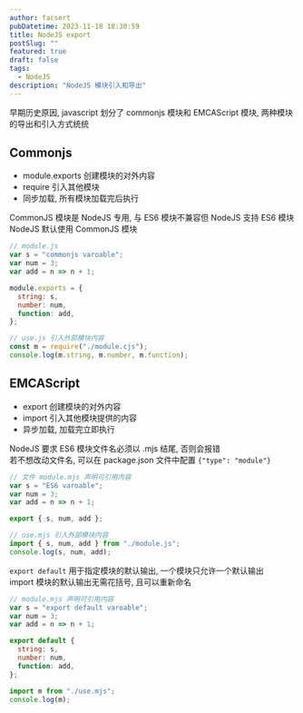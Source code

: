 ```yaml
---
author: facsert
pubDatetime: 2023-11-18 18:30:59
title: NodeJS export
postSlug: ""
featured: true
draft: false
tags:
  - NodeJS
description: "NodeJS 模块引入和导出"
---
```


<!--
 * @Author: facsert
 * @Date: 2023-11-18 18:30:59
 * @LastEditTime: 2023-12-15 23:03:36
 * @LastEditors: facsert
 * @Description:
-->

早期历史原因, javascript 划分了 commonjs 模块和 EMCAScript 模块, 两种模块的导出和引入方式统统

## Commonjs

- module.exports 创建模块的对外内容
- require 引入其他模块
- 同步加载, 所有模块加载完后执行

CommonJS 模块是 NodeJS 专用, 与 ES6 模块不兼容但 NodeJS 支持 ES6 模块  
NodeJS 默认使用 CommonJS 模块

```js
// module.js
var s = "commonjs varoable";
var num = 3;
var add = n => n + 1;

module.exports = {
  string: s,
  number: num,
  function: add,
};
```

```js
// use.js 引入外部模块内容
const m = require("./module.cjs");
console.log(m.string, m.number, m.function);
```

## EMCAScript

- export 创建模块的对外内容
- import 引入其他模块提供的内容
- 异步加载, 加载完立即执行

NodeJS 要求 ES6 模块文件名必须以 .mjs 结尾, 否则会报错  
若不想改动文件名, 可以在 package.json 文件中配置 `{"type": "module"}`

```js
// 文件 module.mjs 声明可引用内容
var s = "ES6 varoable";
var num = 3;
var add = n => n + 1;

export { s, num, add };
```

```js
// use.mjs 引入外部模块内容
import { s, num, add } from "./module.js";
console.log(s, num, add);
```

`export default` 用于指定模块的默认输出, 一个模块只允许一个默认输出  
import 模块的默认输出无需花括号, 且可以重新命名

```js
// module.mjs 声明可引用内容
var s = "export default varoable";
var num = 3;
var add = n => n + 1;

export default {
  string: s,
  number: num,
  function: add,
};
```

```js
import m from "./use.mjs";
console.log(m);
```
